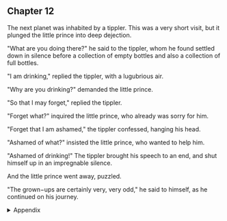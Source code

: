 ## Chapter 12


The next planet was inhabited by a tippler. This was a very short visit, but it
plunged the little prince into deep dejection.

"What are you doing there?" he said to the tippler, whom he found settled down in
silence before a collection of empty bottles and also a collection of full bottles.

"I am drinking," replied the tippler, with a lugubrious air.

"Why are you drinking?" demanded the little prince.

"So that I may forget," replied the tippler.

"Forget what?" inquired the little prince, who already was sorry for him.

"Forget that I am ashamed," the tippler confessed, hanging his head.

"Ashamed of what?" insisted the little prince, who wanted to help him.

"Ashamed of drinking!" The tippler brought his speech to an end, and shut himself
up in an impregnable silence.

And the little prince went away, puzzled.

"The grown−ups are certainly very, very odd," he said to himself, as he continued
on his journey.



<details>
<summary>Appendix</summary>

<p>小王子来到了一个酒鬼居住的星球。</p>

<p>小王子问，你在干什么？酒鬼回答，我在喝酒。</p>

<p>小王子问，你为什么要喝酒？酒鬼回答，为了忘记愧疚的情绪。</p>

<p>小王子问，愧疚什么？</p>

<p>酒鬼回答，愧疚我又喝酒了。</p>

<p>“大人们真的是非常，非常奇怪。”</p>

</details>